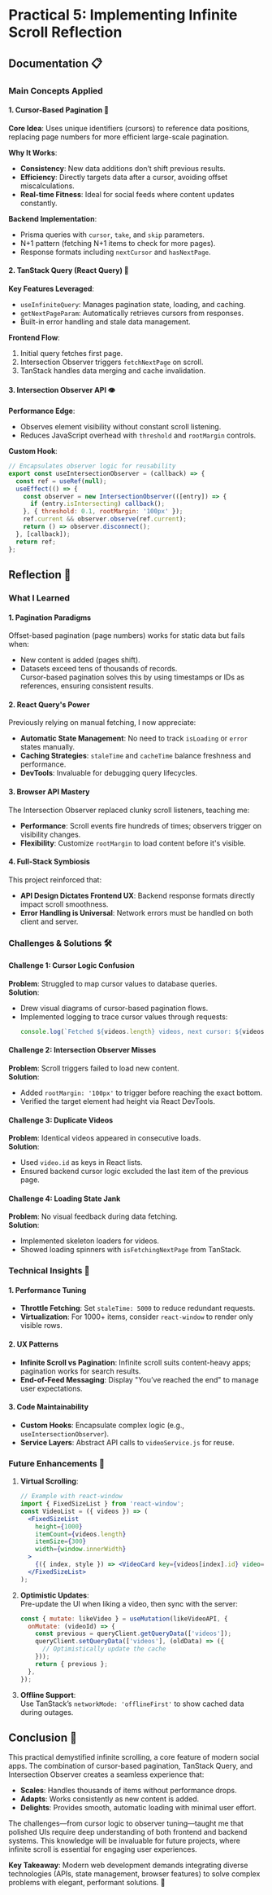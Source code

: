 # Practical 5: Implementing Infinite Scroll Reflection 


## Documentation 📋  

### Main Concepts Applied  

#### 1. Cursor-Based Pagination 🎯  
**Core Idea**: Uses unique identifiers (cursors) to reference data positions, replacing page numbers for more efficient large-scale pagination.  

**Why It Works**:  
- **Consistency**: New data additions don’t shift previous results.  
- **Efficiency**: Directly targets data after a cursor, avoiding offset miscalculations.  
- **Real-time Fitness**: Ideal for social feeds where content updates constantly.  

**Backend Implementation**:  
- Prisma queries with `cursor`, `take`, and `skip` parameters.  
- N+1 pattern (fetching N+1 items to check for more pages).  
- Response formats including `nextCursor` and `hasNextPage`.  


#### 2. TanStack Query (React Query) 🔄  
**Key Features Leveraged**:  
- `useInfiniteQuery`: Manages pagination state, loading, and caching.  
- `getNextPageParam`: Automatically retrieves cursors from responses.  
- Built-in error handling and stale data management.  

**Frontend Flow**:  
1. Initial query fetches first page.  
2. Intersection Observer triggers `fetchNextPage` on scroll.  
3. TanStack handles data merging and cache invalidation.  


#### 3. Intersection Observer API 👁️  
**Performance Edge**:  
- Observes element visibility without constant scroll listening.  
- Reduces JavaScript overhead with `threshold` and `rootMargin` controls.  

**Custom Hook**:  
```jsx
// Encapsulates observer logic for reusability  
export const useIntersectionObserver = (callback) => {  
  const ref = useRef(null);  
  useEffect(() => {  
    const observer = new IntersectionObserver(([entry]) => {  
      if (entry.isIntersecting) callback();  
    }, { threshold: 0.1, rootMargin: '100px' });  
    ref.current && observer.observe(ref.current);  
    return () => observer.disconnect();  
  }, [callback]);  
  return ref;  
};
```  


## Reflection 💭  

### What I Learned  

#### 1. Pagination Paradigms  
Offset-based pagination (page numbers) works for static data but fails when:  
- New content is added (pages shift).  
- Datasets exceed tens of thousands of records.  
Cursor-based pagination solves this by using timestamps or IDs as references, ensuring consistent results.  


#### 2. React Query's Power  
Previously relying on manual fetching, I now appreciate:  
- **Automatic State Management**: No need to track `isLoading` or `error` states manually.  
- **Caching Strategies**: `staleTime` and `cacheTime` balance freshness and performance.  
- **DevTools**: Invaluable for debugging query lifecycles.  


#### 3. Browser API Mastery  
The Intersection Observer replaced clunky scroll listeners, teaching me:  
- **Performance**: Scroll events fire hundreds of times; observers trigger on visibility changes.  
- **Flexibility**: Customize `rootMargin` to load content before it's visible.  


#### 4. Full-Stack Symbiosis  
This project reinforced that:  
- **API Design Dictates Frontend UX**: Backend response formats directly impact scroll smoothness.  
- **Error Handling is Universal**: Network errors must be handled on both client and server.  


### Challenges & Solutions 🛠️  

#### Challenge 1: Cursor Logic Confusion  
**Problem**: Struggled to map cursor values to database queries.  
**Solution**:  
- Drew visual diagrams of cursor-based pagination flows.  
- Implemented logging to trace cursor values through requests:  
  ```jsx
  console.log(`Fetched ${videos.length} videos, next cursor: ${videos[videos.length-1]?.id}`);
  ```  


#### Challenge 2: Intersection Observer Misses  
**Problem**: Scroll triggers failed to load new content.  
**Solution**:  
- Added `rootMargin: '100px'` to trigger before reaching the exact bottom.  
- Verified the target element had height via React DevTools.  


#### Challenge 3: Duplicate Videos  
**Problem**: Identical videos appeared in consecutive loads.  
**Solution**:  
- Used `video.id` as keys in React lists.  
- Ensured backend cursor logic excluded the last item of the previous page.  


#### Challenge 4: Loading State Jank  
**Problem**: No visual feedback during data fetching.  
**Solution**:  
- Implemented skeleton loaders for videos.  
- Showed loading spinners with `isFetchingNextPage` from TanStack.  


### Technical Insights 🧠  

#### 1. Performance Tuning  
- **Throttle Fetching**: Set `staleTime: 5000` to reduce redundant requests.  
- **Virtualization**: For 1000+ items, consider `react-window` to render only visible rows.  

#### 2. UX Patterns  
- **Infinite Scroll vs Pagination**: Infinite scroll suits content-heavy apps; pagination works for search results.  
- **End-of-Feed Messaging**: Display "You’ve reached the end" to manage user expectations.  

#### 3. Code Maintainability  
- **Custom Hooks**: Encapsulate complex logic (e.g., `useIntersectionObserver`).  
- **Service Layers**: Abstract API calls to `videoService.js` for reuse.  


### Future Enhancements 🚀  

1. **Virtual Scrolling**:  
   ```jsx
   // Example with react-window  
   import { FixedSizeList } from 'react-window';  
   const VideoList = ({ videos }) => (  
     <FixedSizeList  
       height={1000}  
       itemCount={videos.length}  
       itemSize={300}  
       width={window.innerWidth}  
     >
       {({ index, style }) => <VideoCard key={videos[index].id} video={videos[index]} style={style} />}  
     </FixedSizeList>  
   );
   ```  

2. **Optimistic Updates**:  
   Pre-update the UI when liking a video, then sync with the server:  
   ```jsx
   const { mutate: likeVideo } = useMutation(likeVideoAPI, {
     onMutate: (videoId) => {
       const previous = queryClient.getQueryData(['videos']);
       queryClient.setQueryData(['videos'], (oldData) => ({
         // Optimistically update the cache
       }));
       return { previous };
     },
   });
   ```  

3. **Offline Support**:  
   Use TanStack’s `networkMode: 'offlineFirst'` to show cached data during outages.  


## Conclusion 🎯  
This practical demystified infinite scrolling, a core feature of modern social apps. The combination of cursor-based pagination, TanStack Query, and Intersection Observer creates a seamless experience that:  
- **Scales**: Handles thousands of items without performance drops.  
- **Adapts**: Works consistently as new content is added.  
- **Delights**: Provides smooth, automatic loading with minimal user effort.  

The challenges—from cursor logic to observer tuning—taught me that polished UIs require deep understanding of both frontend and backend systems. This knowledge will be invaluable for future projects, where infinite scroll is essential for engaging user experiences.  

**Key Takeaway**: Modern web development demands integrating diverse technologies (APIs, state management, browser features) to solve complex problems with elegant, performant solutions. 🌟